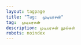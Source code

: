 ```yaml
---
layout: tagpage
title: "Tag:  முடியரசன்"
tag:  முடியரசன்
description: முடியரசன் நூல்கள்
robots: noindex
---
```

